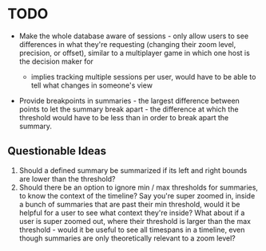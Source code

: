 TODO
====

- Make the whole database aware of sessions - only allow users to see differences
  in what they're requesting (changing their zoom level, precision, or offset),
  similar to a multiplayer game in which one host is the decision maker for

  - implies tracking multiple sessions per user, would have to be able to tell
    what changes in someone's view

- Provide breakpoints in summaries - the largest difference between points to let
  the summary break apart - the difference at which the threshold would have to
  be less than in order to break apart the summary.

Questionable Ideas
------------------

1. Should a defined summary be summarized if its left and right bounds are lower
   than the threshold?
2. Should there be an option to ignore min / max thresholds for summaries, to
   know the context of the timeline? Say you're super zoomed in, inside a bunch
   of summaries that are past their min threshold, would it be helpful for a
   user to see what context they're inside? What about if a user is super zoomed
   out, where their threshold is larger than the max threshold - would it be
   useful to see all timespans in a timeline, even though summaries are only
   theoretically relevant to a zoom level?
